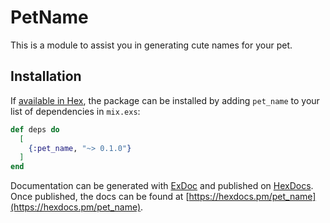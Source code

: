 # PetName

This is a module to assist you in generating cute names for your pet.

## Installation

If [available in Hex](https://hex.pm/docs/publish), the package can be installed
by adding `pet_name` to your list of dependencies in `mix.exs`:

```elixir
def deps do
  [
    {:pet_name, "~> 0.1.0"}
  ]
end
```

Documentation can be generated with [ExDoc](https://github.com/elixir-lang/ex_doc)
and published on [HexDocs](https://hexdocs.pm). Once published, the docs can
be found at [https://hexdocs.pm/pet_name](https://hexdocs.pm/pet_name).

